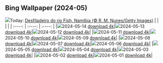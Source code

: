 ## Bing Wallpaper (2024-05)
![](https://global.bing.com/th?id=OHR.NamibiaCanyon_PT-BR7314875835_UHD.jpg&w=1000)Today: [Desfiladeiro do rio Fish, Namíbia (© R. M. Nunes/Getty Images)](https://global.bing.com/th?id=OHR.NamibiaCanyon_PT-BR7314875835_UHD.jpg)
|      |      |      |
| :----: | :----: | :----: |
|![](https://global.bing.com/th?id=OHR.NamibiaCanyon_PT-BR7314875835_UHD.jpg&pid=hp&w=384&h=216&rs=1&c=4)2024-05-14 [download 4k](https://global.bing.com/th?id=OHR.NamibiaCanyon_PT-BR7314875835_UHD.jpg)|![](https://global.bing.com/th?id=OHR.GuanacoMother_PT-BR7069142219_UHD.jpg&pid=hp&w=384&h=216&rs=1&c=4)2024-05-13 [download 4k](https://global.bing.com/th?id=OHR.GuanacoMother_PT-BR7069142219_UHD.jpg)|![](https://global.bing.com/th?id=OHR.TexasIndigoBunting_PT-BR6730881258_UHD.jpg&pid=hp&w=384&h=216&rs=1&c=4)2024-05-12 [download 4k](https://global.bing.com/th?id=OHR.TexasIndigoBunting_PT-BR6730881258_UHD.jpg)|
|![](https://global.bing.com/th?id=OHR.MisoolRajaAmpat_PT-BR6517717174_UHD.jpg&pid=hp&w=384&h=216&rs=1&c=4)2024-05-11 [download 4k](https://global.bing.com/th?id=OHR.MisoolRajaAmpat_PT-BR6517717174_UHD.jpg)|![](https://global.bing.com/th?id=OHR.EmirganPark_PT-BR9433604698_UHD.jpg&pid=hp&w=384&h=216&rs=1&c=4)2024-05-10 [download 4k](https://global.bing.com/th?id=OHR.EmirganPark_PT-BR9433604698_UHD.jpg)|![](https://global.bing.com/th?id=OHR.IguazuTurism_PT-BR9760109650_UHD.jpg&pid=hp&w=384&h=216&rs=1&c=4)2024-05-09 [download 4k](https://global.bing.com/th?id=OHR.IguazuTurism_PT-BR9760109650_UHD.jpg)|
|![](https://global.bing.com/th?id=OHR.LittleDuckling_PT-BR9050778673_UHD.jpg&pid=hp&w=384&h=216&rs=1&c=4)2024-05-08 [download 4k](https://global.bing.com/th?id=OHR.LittleDuckling_PT-BR9050778673_UHD.jpg)|![](https://global.bing.com/th?id=OHR.RiverNekarHeidelberg_PT-BR6227220024_UHD.jpg&pid=hp&w=384&h=216&rs=1&c=4)2024-05-07 [download 4k](https://global.bing.com/th?id=OHR.RiverNekarHeidelberg_PT-BR6227220024_UHD.jpg)|![](https://global.bing.com/th?id=OHR.SanMiguelAllende_PT-BR8483156225_UHD.jpg&pid=hp&w=384&h=216&rs=1&c=4)2024-05-06 [download 4k](https://global.bing.com/th?id=OHR.SanMiguelAllende_PT-BR8483156225_UHD.jpg)|
|![](https://global.bing.com/th?id=OHR.JediMonastery_PT-BR8049739935_UHD.jpg&pid=hp&w=384&h=216&rs=1&c=4)2024-05-05 [download 4k](https://global.bing.com/th?id=OHR.JediMonastery_PT-BR8049739935_UHD.jpg)|![](https://global.bing.com/th?id=OHR.DiadoSertanejo_PT-BR9682293877_UHD.jpg&pid=hp&w=384&h=216&rs=1&c=4)2024-05-04 [download 4k](https://global.bing.com/th?id=OHR.DiadoSertanejo_PT-BR9682293877_UHD.jpg)|![](https://global.bing.com/th?id=OHR.CratersOfTheMoon_PT-BR6520589652_UHD.jpg&pid=hp&w=384&h=216&rs=1&c=4)2024-05-03 [download 4k](https://global.bing.com/th?id=OHR.CratersOfTheMoon_PT-BR6520589652_UHD.jpg)|
|![](https://global.bing.com/th?id=OHR.DiadaLiteraturaBrasileira_PT-BR6259851380_UHD.jpg&pid=hp&w=384&h=216&rs=1&c=4)2024-05-02 [download 4k](https://global.bing.com/th?id=OHR.DiadaLiteraturaBrasileira_PT-BR6259851380_UHD.jpg)|![](https://global.bing.com/th?id=OHR.CheetahRain_PT-BR5107827451_UHD.jpg&pid=hp&w=384&h=216&rs=1&c=4)2024-05-01 [download 4k](https://global.bing.com/th?id=OHR.CheetahRain_PT-BR5107827451_UHD.jpg)|